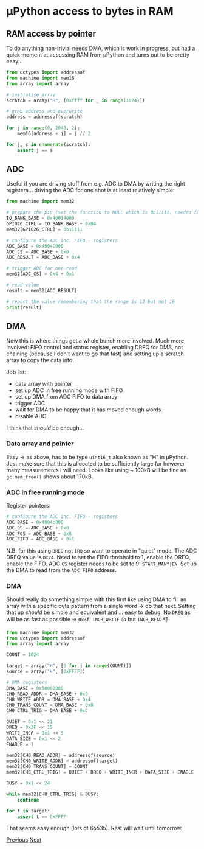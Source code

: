 # µPython access to bytes in RAM

## RAM access by pointer

To do anything non-trivial needs DMA, which is work in progress, but had a quick moment at accessing RAM from µPython and turns out to be pretty easy...

```python
from uctypes import addressof
from machine import mem16
from array import array

# initialise array
scratch = array("H", [0xffff for _ in range(1024)])

# grab address and overwrite
address = addressof(scratch)

for j in range(0, 2048, 2):
    mem16[address + j] = j // 2

for j, s in enumerate(scratch):
    assert j == s
```

## ADC

Useful if you are driving stuff from e.g. ADC to DMA by writing the right registers... driving the ADC for one shot is at least relatively simple:

```python
from machine import mem32

# prepare the pin (set the function to NULL which is 0b11111, needed for ADC)
IO_BANK_BASE = 0x40014000
GPIO26_CTRL = IO_BANK_BASE + 0xD4
mem32[GPIO26_CTRL] = 0b11111

# configure the ADC inc. FIFO - registers
ADC_BASE = 0x4004C000
ADC_CS = ADC_BASE + 0x0
ADC_RESULT = ADC_BASE + 0x4

# trigger ADC for one read
mem32[ADC_CS] = 0x4 + 0x1

# read value
result = mem32[ADC_RESULT]

# report the value remembering that the range is 12 but not 16
print(result)
```

## DMA

Now this is where things get a whole bunch more involved. Much more involved: FIFO control and status register, enabling DREQ for DMA, not chaining (because I don't want to go that fast) and setting up a scratch array to copy the data into.

Job list:

- data array with pointer
- set up ADC in free running mode with FIFO
- set up DMA from ADC FIFO to data array
- trigger ADC
- wait for DMA to be happy that it has moved enough words
- disable ADC

I think that _should_ be enough...

### Data array and pointer

Easy -> as above, has to be type `uint16_t` also known as "H" in µPython. Just make sure that this is allocated to be sufficiently large for however many measurements I will need. Looks like using ~ 100kB will be fine as `gc.mem_free()` shows about 170kB.

### ADC in free running mode

Register pointers:

```python
# configure the ADC inc. FIFO - registers
ADC_BASE = 0x4004c000
ADC_CS = ADC_BASE + 0x0
ADC_FCS = ADC_BASE + 0x8
ADC_FIFO = ADC_BASE + 0xC
```

N.B. for this using `DREQ` not `IRQ` so want to operate in "quiet" mode. The ADC DREQ value is `0x24`. Need to set the FIFO threshold to 1, enable the DREQ, enable the FIFO. ADC `CS` register needs to be set to 9: `START_MANY|EN`. Set up the DMA to read from the `ADC_FIFO` address.

### DMA

Should really do something simple with this first like using DMA to fill an array with a specific byte pattern from a single word -> do that next. Setting that up _should_ be simple and equivalent and ... easy to debug. No `DREQ` as will be as fast as possible => `0x3f`. `INCR_WRITE` 👍 but `INCR_READ` 👎.

```python
from machine import mem32
from uctypes import addressof
from array import array

COUNT = 1024

target = array("H", [0 for j in range(COUNT)])
source = array("H", [0xFFFF])

# DMA registers
DMA_BASE = 0x50000000
CH0_READ_ADDR = DMA_BASE + 0x0
CH0_WRITE_ADDR = DMA_BASE + 0x4
CH0_TRANS_COUNT = DMA_BASE + 0x8
CH0_CTRL_TRIG = DMA_BASE + 0xC

QUIET = 0x1 << 21
DREQ = 0x3F << 15
WRITE_INCR = 0x1 << 5
DATA_SIZE = 0x1 << 2
ENABLE = 1

mem32[CH0_READ_ADDR] = addressof(source)
mem32[CH0_WRITE_ADDR] = addressof(target)
mem32[CH0_TRANS_COUNT] = COUNT
mem32[CH0_CTRL_TRIG] = QUIET + DREQ + WRITE_INCR + DATA_SIZE + ENABLE

BUSY = 0x1 << 24

while mem32[CH0_CTRL_TRIG] & BUSY:
    continue

for t in target:
    assert t == 0xFFFF
```

That seems easy enough (lots of 65535). Rest will wait until tomorrow.

[Previous](./2023-01-06.md) [Next](./2023-01-08.md)
